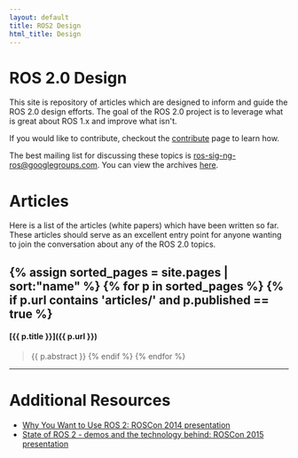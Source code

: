 ```yaml
---
layout: default
title: ROS2 Design
html_title: Design
---
```


# ROS 2.0 Design

This site is repository of articles which are designed to inform and guide the ROS 2.0 design efforts.
The goal of the ROS 2.0 project is to leverage what is great about ROS 1.x and improve what isn't.

If you would like to contribute, checkout the [contribute](/contribute.html) page to learn how.

The best mailing list for discussing these topics is [ros-sig-ng-ros@googlegroups.com](mailto:ros-sig-ng-ros@googlegroups.com).
 You can view the archives [here](https://groups.google.com/forum/?fromgroups#!forum/ros-sig-ng-ros).

# Articles

Here is a list of the articles (white papers) which have been written so far. These articles should serve as an excellent entry point for anyone wanting to join the conversation about any of the ROS 2.0 topics.

{% assign sorted_pages = site.pages | sort:"name" %}
{% for p in sorted_pages %}
    {% if p.url contains 'articles/' and p.published == true %}
----

#### [{{ p.title }}]({{ p.url }})

> {{ p.abstract }}
    {% endif %}
{% endfor %}

----

<div class="unpublished" style="display: none;" markdown="1">
# Unpublished Articles

These articles are not finished or maybe not even started yet:

{% assign sorted_pages = site.pages | sort:"name" %}
{% for p in sorted_pages %}
    {% if p.url contains 'articles/' and p.published != true %}
----

#### [{{ p.title }}]({{ p.url }})

> {{ p.abstract }}
    {% endif %}
{% endfor %}

----
</div>

# Additional Resources

- [Why You Want to Use ROS 2: ROSCon 2014 presentation](http://www.osrfoundation.org/wordpress2/wp-content/uploads/2015/04/ROSCON-2014-Why-you-want-to-use-ROS-2.pdf) 
- [State of ROS 2 - demos and the technology behind: ROSCon 2015 presentation](http://roscon.ros.org/2015/presentations/state-of-ros2.pdf)

